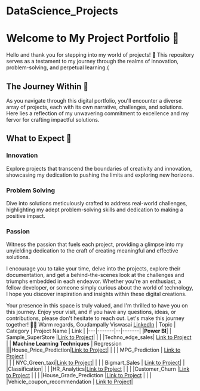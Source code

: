 # DataScience_Projects

# Welcome to My Project Portfolio 🚀

Hello and thank you for stepping into my world of projects! 🌟 This repository serves as a testament to my journey through the realms of innovation, problem-solving, and perpetual learning.{

## The Journey Within 🌌

As you navigate through this digital portfolio, you'll encounter a diverse array of projects, each with its own narrative, challenges, and solutions. Here lies a reflection of my unwavering commitment to excellence and my fervor for crafting impactful solutions.

## What to Expect 🚀

### Innovation
Explore projects that transcend the boundaries of creativity and innovation, showcasing my dedication to pushing the limits and exploring new horizons.

### Problem Solving
Dive into solutions meticulously crafted to address real-world challenges, highlighting my adept problem-solving skills and dedication to making a positive impact.

### Passion
Witness the passion that fuels each project, providing a glimpse into my unyielding dedication to the craft of creating meaningful and effective solutions.

I encourage you to take your time, delve into the projects, explore their documentation, and get a behind-the-scenes look at the challenges and triumphs embedded in each endeavor. Whether you're an enthusiast, a fellow developer, or someone simply curious about the world of technology, I hope you discover inspiration and insights within these digital creations.

Your presence in this space is truly valued, and I'm thrilled to have you on this journey. Enjoy your visit, and if you have any questions, ideas, or contributions, please don't hesitate to reach out. Let's make this journey together! 🚀✨
Warm regards,
Goudampally Viswasai [LinkedIn](https://www.linkedin.com/in/viswasai-goudampally-b00869239/)
| Topic | Category | Project Name | Link |
|---|-------|--|-------|
|**Power BI**| | Sample_SuperStore |[Link to Project](https://github.com/viswasai11/Sample_superstore)|
| | |Techno_edge_sales| [Link to Project](https://github.com/viswasai11/Techno_edge_sales) |
| **Machine Learning Techniques** | Regression |||House_Price_Prediction|[Link to Project](https://github.com/viswasai11/House_Price_Prediction)|
| | | MPG_Prediction | [Link to Project](https://github.com/viswasai11/MPG_Prediction) |  
| | | NYC_Green_taxi|[Link to Project](https://github.com/viswasai11/NYC_Green_Taxi)|
| | | Bigmart_Sales | [Link to Project](https://github.com/viswasai11/BIG_MART_SALES)|
| |Classification|
| | |HR_Analytics|[Link to Project](https://github.com/viswasai11/Hr_Analystics) |
| | |Customer_Churn |[Link to Project](https://github.com/viswasai11/Customer_Churn) |
| | |House_Grade_Prediction |[Link to Project](https://github.com/viswasai11/House-Grade-Prediction) |
| | |Vehicle_coupon_recommendation | [Link to Project](https://github.com/viswasai11/Vehicle_coupon_recommendation/tree/main)|
